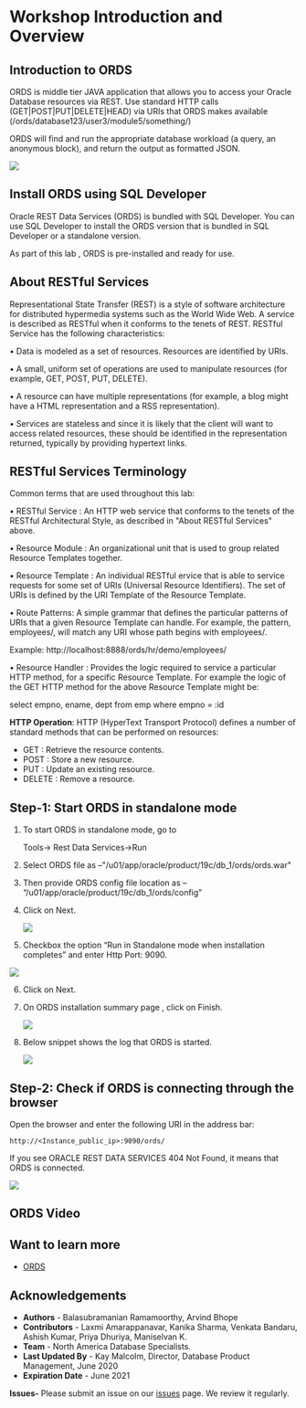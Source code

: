 # Workshop Introduction and Overview 

## Introduction to ORDS

ORDS is middle tier JAVA application that allows you to access your Oracle Database resources via REST. Use standard HTTP calls (GET|POST|PUT|DELETE|HEAD) via URIs that ORDS makes available (/ords/database123/user3/module5/something/)


ORDS will find and run the appropriate database workload (a query, an anonymous block), and return the output as formatted JSON.

![](../images/ords1.png " ") 

## Install ORDS using SQL Developer

Oracle REST Data Services (ORDS) is bundled with SQL Developer. You can use SQL Developer to install the ORDS version that is bundled in SQL Developer or a standalone version.

As part of this lab , ORDS is pre-installed and ready for use.

## About RESTful Services 

Representational State Transfer (REST) is a style of software architecture for distributed hypermedia systems such as the World Wide Web. A service is described as RESTful when it conforms to the tenets of REST.  RESTful Service has the following characteristics: 

•	Data is modeled as a set of resources. Resources are identified by URIs. 

•	A small, uniform set of operations are used to manipulate resources (for example, GET, POST, PUT, DELETE). 

•	A resource can have multiple representations (for example, a blog might have a HTML representation and a RSS representation). 

•	Services are stateless and since it is likely that the client will want to access related resources, these should be identified in the representation returned, typically by providing hypertext links. 


## RESTful Services Terminology 

Common terms that are used throughout this lab: 

•	RESTful Service : An HTTP web service that conforms to the tenets of the RESTful Architectural Style, as described in "About RESTful Services" above. 

•	Resource Module : An organizational unit that is used to group related Resource Templates together. 

•	Resource Template : An individual RESTful ervice that is able to service requests for some set of URIs (Universal Resource Identifiers). The set of URIs is defined by the URI Template of the Resource Template.

•	Route Patterns: A simple grammar that defines the particular patterns of URIs that a given Resource Template can handle. For example, the pattern, employees/, will match any URI whose path begins with employees/. 

Example: http://localhost:8888/ords/hr/demo/employees/ 

•	Resource Handler : Provides the logic required to service a particular HTTP method, for a specific Resource Template. For example the logic of the GET HTTP method for the above Resource Template might be:

select empno, ename, dept from emp where empno = :id

**HTTP Operation**: HTTP (HyperText Transport Protocol) defines a number of standard methods that can be performed on resources:

-	GET : Retrieve the resource contents. 
-	POST : Store a new resource.
-	PUT : Update an existing resource. 
-	DELETE : Remove a resource. 

## Step-1: Start ORDS in standalone mode

1. To start ORDS in standalone mode, go to 
   
   Tools-> Rest Data Services->Run
2. Select ORDS file as –"/u01/app/oracle/product/19c/db_1/ords/ords.war"
  
3.	Then provide ORDS config file location as – “/u01/app/oracle/product/19c/db_1/ords/config”

4.	Click on Next.
  
    ![](../images/ords_lab1_snap1.png " ") 

5.	Checkbox the option “Run in Standalone mode when installation completes” and enter Http Port: 9090.
  
   ![](../images/ords_lab1_snap2.png " ") 

6.	Click on Next. 

7.	On ORDS installation summary page , click on Finish.

    ![](../images/ords_lab1_snap3.png " ") 

8.	Below snippet shows the log that ORDS is started.

    ![](../images/ords_lab1_snap4.png " ") 

## Step-2: Check if ORDS is connecting through the browser

Open the browser and enter the following URI in the address bar:

````
http://<Instance_public_ip>:9090/ords/
````

If you see ORACLE REST DATA SERVICES 404 Not Found, it means that ORDS is connected. 

   ![](../images/ords_lab1_snap5.png " ")

## ORDS Video
  
  [](youtube:rvxTbTuUm5k)
  

## Want to learn more
- [ORDS](https://www.oracle.com/in/database/technologies/appdev/rest.html)

## Acknowledgements

- **Authors** - Balasubramanian Ramamoorthy, Arvind Bhope
- **Contributors** - Laxmi Amarappanavar, Kanika Sharma, Venkata Bandaru, Ashish Kumar, Priya Dhuriya, Maniselvan K.
- **Team** - North America Database Specialists.
- **Last Updated By** - Kay Malcolm, Director, Database Product Management, June 2020
- **Expiration Date** - June 2021   

**Issues-**
Please submit an issue on our [issues](https://github.com/oracle/learning-library/issues) page. We review it regularly.
      

